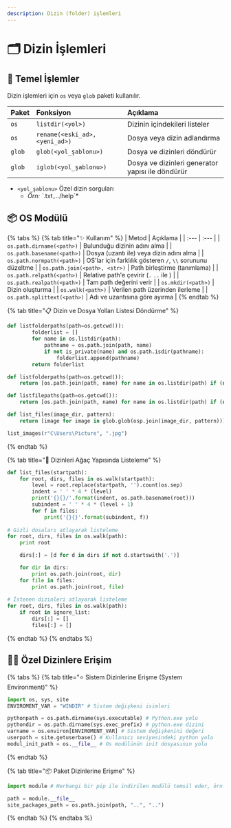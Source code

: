 ```yaml
---
description: Dizin (folder) işlemleri
---
```


# 🗂️ Dizin İşlemleri

## 🧱 Temel İşlemler

Dizin işlemleri için `os` veya `glob` paketi kullanılır.

| Paket | Fonksiyon | Açıklama |
| :--- | :--- | :--- |
| `os` | `listdir(<yol>)` | Dizinin içindekileri listeler |
| `os` | `rename(<eski_ad>, <yeni_ad>)` | Dosya veya dizin adlandırma |
| `glob` | `glob(<yol_şablonu>)` | Dosya ve dizinleri döndürür |
| `glob` | `iglob(<yol_şablonu>)` | Dosya ve dizinleri generator yapısı ile döndürür |

* `<yol_şablonu>` Özel dizin sorguları
  * _Örn: \`_.txt`,`../help\`\*

## 📦 OS Modülü

{% tabs %}
{% tab title="✨ Kullanım" %}
| Metod | Açıklama |
| :--- | :--- |
| `os.path.dirname(<path>)` | Bulunduğu dizinin adını alma |
| `os.path.basename(<path>)` | Dosya \(uzantı ile\) veya dizin adını alma |
| `os.path.normpath(<path>)` | OS'lar için farklılık gösteren `/`, `\\` sorununu düzeltme |
| `os.path.join(<path>, <str>)` | Path birleştirme \(tanımlama\) |
| `os.path.relpath(<path>)` | Relative path'e çevirir \(`.` `..` ile \) |
| `os.path.realpath(<path>)` | Tam path değerini verir |
| `os.mkdir(<path>)` | Dizin oluşturma |
| `os.walk(<path>)` | Verilen path üzerinden ilerleme |
| `os.path.splittext(<path>)` | Adı ve uzantısına göre ayırma |
{% endtab %}

{% tab title="📋 Dizin ve Dosya Yolları Listesi Döndürme" %}
```python
def listfolderpaths(path=os.getcwd()):
        folderlist = []
        for name in os.listdir(path):
            pathname = os.path.join(path, name)
            if not is_private(name) and os.path.isdir(pathname):
                folderlist.append(pathname)
        return folderlist

def listfolderpaths(path=os.getcwd()):
    return [os.path.join(path, name) for name in os.listdir(path) if (not is_private(name) and os.path.isdir(os.path.join(path, name)))]

def listfilepaths(path=os.getcwd()):
    return [os.path.join(path, name) for name in os.listdir(path) if (not is_private(name) and os.path.isfile(os.path.join(path, name)))]

def list_files(image_dir, pattern):
    return [image for image in glob.glob(osp.join(image_dir, pattern))]

list_images(r"C\Users\Picture", ".jpg")
```
{% endtab %}

{% tab title="🌳 Dizinleri Ağaç Yapısında Listeleme" %}
```python
def list_files(startpath):
    for root, dirs, files in os.walk(startpath):
        level = root.replace(startpath, '').count(os.sep)
        indent = ' ' * 4 * (level)
        print('{}{}/'.format(indent, os.path.basename(root)))
        subindent = ' ' * 4 * (level + 1)
        for f in files:
            print('{}{}'.format(subindent, f))
            
# Gizli dosaları atlayarak listeleme
for root, dirs, files in os.walk(path):
    print root

    dirs[:] = [d for d in dirs if not d.startswith('.')]

    for dir in dirs:
        print os.path.join(root, dir)
    for file in files:
        print os.path.join(root, file)
    
# İstenen dizinleri atlayarak listeleme
for root, dirs, files in os.walk(path):
    if root in ignore_list:
        dirs[:] = []
        files[:] = []
```
{% endtab %}
{% endtabs %}

## 👮‍♂️ Özel Dizinlere Erişim

{% tabs %}
{% tab title="⭐ Sistem Dizinlerine Erişme \(System Environment\)" %}
```python
import os, sys, site
ENVIROMENT_VAR = "WINDIR" # Sistem değişkeni isimleri

pythonpath = os.path.dirname(sys.executable) # Python.exe yolu
pythondir = os.path.dirname(sys.exec_prefix) # python.exe dizini
varname = os.environ[ENVIROMENT_VAR] # Sistem değişkenini değeri
userpath = site.getuserbase() # Kullanıcı seviyesindeki python yolu
modul_init_path = os.__file__ # Os modülünün init dosyasının yolu
```
{% endtab %}

{% tab title="📦 Paket Dizinlerine Erişme" %}
```python
import module # Herhangi bir pip ile indirilen modülü temsil eder, örn: pynput

path = module.__file__
site_packages_path = os.path.join(path, "..", "..")
```
{% endtab %}
{% endtabs %}

